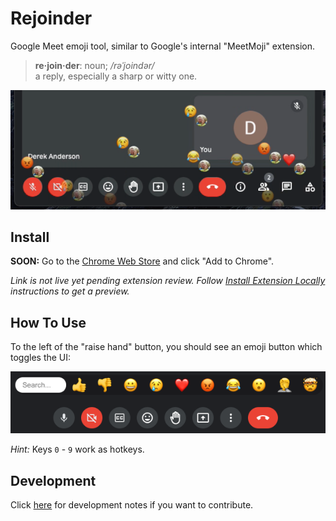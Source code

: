 
# Rejoinder
Google Meet emoji tool, similar to Google's internal "MeetMoji" extension.

> **re·join·der**: noun; */rəˈjoindər/*<br/>
> a reply, especially a sharp or witty one.

![screenshot](screenshots/github.png)

## Install

**SOON:** Go to the [Chrome Web Store](https://chrome.google.com/webstore/detail/rejoinder/ppkljbmmakhcdfgokefgmologajbdima) and click "Add to Chrome".

*Link is not live yet pending extension review.  Follow [Install Extension Locally](DEV_README.md#install-extension-locally) instructions to get a preview.*

## How To Use

To the left of the "raise hand" button, you should see an emoji button which toggles the UI:

![screenshot](screenshots/ui.png)

*Hint:* Keys `0` - `9` work as hotkeys.

## Development

Click [here](DEV_README.md) for development notes if you want to contribute.

